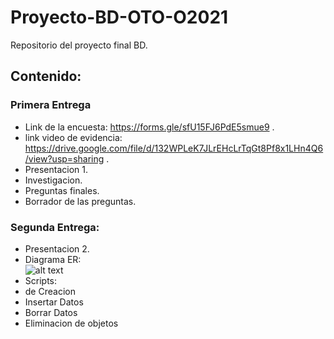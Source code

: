 # Proyecto-BD-OTO-O2021
Repositorio del proyecto final BD.

## Contenido:
### Primera Entrega
- Link de la encuesta: https://forms.gle/sfU15FJ6PdE5smue9 .
- link video de evidencia: https://drive.google.com/file/d/132WPLeK7JLrEHcLrTqGt8Pf8x1LHn4Q6/view?usp=sharing .
- Presentacion 1.
- Investigacion.
- Preguntas finales.
- Borrador de las preguntas.
### Segunda Entrega:
- Presentacion 2.
- Diagrama ER:      
![alt text](https://github.com/iancarbajal/Proyecto-BD-OTO-O2021/blob/main/Diagrama%20ER.PNG?raw=true)
- Scripts:
-  de Creacion
-  Insertar Datos
-  Borrar Datos 
-  Eliminacion de objetos

